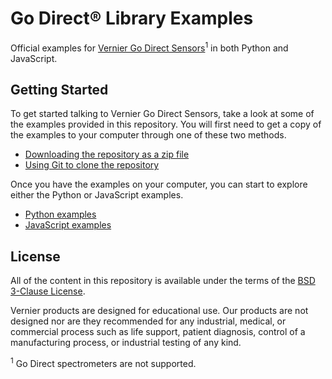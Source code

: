 # Go Direct® Library Examples

Official examples for [Vernier Go Direct Sensors](https://www.vernier.com/products/sensors/go-direct-sensors)<sup>1</sup> in both Python and JavaScript.

## Getting Started

To get started talking to Vernier Go Direct Sensors, take a look at some of the examples provided in this repository. You will first need to get a copy of the examples to your computer through one of these two methods.
- [Downloading the repository as a zip file](https://github.com/VernierST/godirect-examples/archive/main.zip)
- [Using Git to clone the repository](https://github.com/VernierST/godirect-examples.git)

Once you have the examples on your computer, you can start to explore either the Python or JavaScript examples.

- [Python examples](./python)
- [JavaScript examples](./javascript)

## License

All of the content in this repository is available under the terms of the [BSD 3-Clause License](./LICENSE).

Vernier products are designed for educational use. Our products are not designed nor are they recommended for any industrial, medical, or commercial process such as life support, patient diagnosis, control of a manufacturing process, or industrial testing of any kind.

<sup>1</sup> Go Direct spectrometers are not supported.
